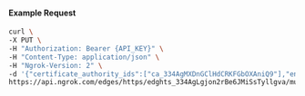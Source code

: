 <!-- Code generated for API Clients. DO NOT EDIT. -->

#### Example Request

```bash
curl \
-X PUT \
-H "Authorization: Bearer {API_KEY}" \
-H "Content-Type: application/json" \
-H "Ngrok-Version: 2" \
-d '{"certificate_authority_ids":["ca_334AgMXDnGClHdCRKFGbOXAniQ9"],"enabled":true}' \
https://api.ngrok.com/edges/https/edghts_334AgLgjon2rBe6JMiSsTyllgva/mutual_tls
```
